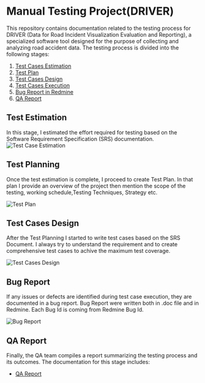 # Manual Testing Project(DRIVER)

This repository contains documentation related to the testing process for DRIVER (Data for Road Incident Visualization Evaluation and Reporting), a specialized software tool designed for the purpose of collecting and analyzing road accident data. The testing process is divided into the following stages:

1. [Test Cases Estimation](#test-estimation)
2. [Test Plan](#test-estimation)
3. [Test Cases Design](#test-case)
4. [Test Cases Execution](#test-case-execution)
5. [Bug Report in Redmine](#bug-report-in-redmine)
6. [QA Report](#qa-report)

## Test Estimation

In this stage, I estimated the effort required for testing based on the Software Requirement Specification (SRS) documentation.
![Test Case Estimation](https://drive.google.com/file/d/1XwZTeKZycz2Cw_zia0r0FrMDpySpiKZA/view?usp=sharing)

## Test Planning

Once the test estimation is complete, I proceed to create Test Plan. In that plan I provide an overview of the project then mention the scope of the testing, working schedule,Testing Techniques, Strategy etc.

![Test Plan](https://drive.google.com/file/d/1Zvlv4yj20rCCQMG4nRVCzEb1e-69kdkO/view?usp=drive_link)

## Test Cases Design

After the Test Planning I started to write test cases based on the SRS Document. I always try to understand the requirement and to create comprehensive test cases to achive the maximum test coverage. 

![Test Cases Design](https://drive.google.com/file/d/1yos7tsB6BTNbX5LkiTK42CUBrW8OvIqh/view?usp=drive_link)

## Bug Report

If any issues or defects are identified during test case execution, they are documented in a bug report. Bug Report were written both in .doc file and in Redmine. Each Bug Id is coming from Redmine Bug Id.

![Bug Report](https://drive.google.com/file/d/1Jr2gjGFrgeCsFoencsEiq_9c4VJfK1bf/view?usp=drive_link)


## QA Report

Finally, the QA team compiles a report summarizing the testing process and its outcomes. The documentation for this stage includes:

- [QA Report](./docs/qa-report.pdf)


